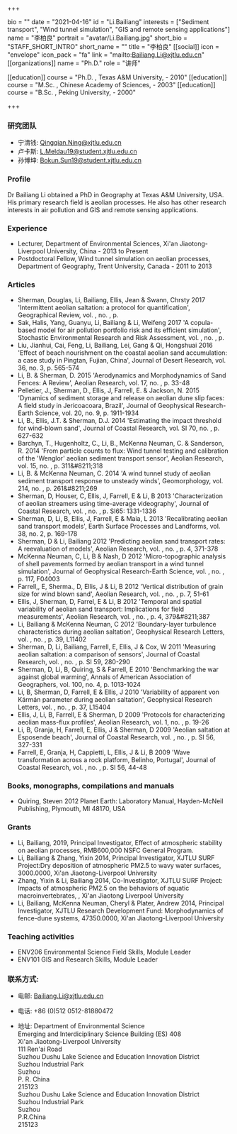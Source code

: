 +++

bio = ""
date = "2021-04-16"
id = "Li.Bailiang"
interests = ["Sediment transport", "Wind tunnel simulation", "GIS and remote sensing applications"]
name = "李柏良"
portrait = "avatar/Li.Bailiang.jpg"
short_bio = "STAFF_SHORT_INTRO"
short_name = ""
title = "李柏良"
[[social]]
    icon = "envelope"
    icon_pack = "fa"
    link = "mailto:Bailiang.Li@xjtlu.edu.cn"
[[organizations]]
    name = "Ph.D."
    role = "讲师"

[[education]]
    course = "Ph.D. , Texas A&amp;M University,  - 2010"
[[education]]
    course = "M.Sc. , Chinese Academy of Sciences,  - 2003"
[[education]]
    course = "B.Sc. , Peking University,  - 2000"

+++



<!-- Research Team Begins -->


### 研究团队

- 宁清钱: Qingqian.Ning@xjtlu.edu.cn
- 卢卡斯: L.Meldau19@student.xjtlu.edu.cn
- 孙博坤: Bokun.Sun19@student.xjtlu.edu.cn


<!-- Research Team Ends -->


<!-- Teaching Begins -->


<!-- Teaching Ends -->




<!-- XJTLU Profile Begins -->

### Profile

Dr Bailiang Li obtained a PhD in Geography at Texas A&amp;M University, USA. His primary research field is aeolian processes. He also has other research interests in air pollution and GIS and remote sensing applications.

###  Experience

<ul> <li> Lecturer, Department of Environmental Sciences, Xi&apos;an Jiaotong-Liverpool University, China - 2013 to Present </li><li> Postdoctoral Fellow, Wind tunnel simulation on aeolian processes, Department of Geography, Trent University, Canada - 2011 to 2013 </li> </ul>

###  Articles

<ul> <li> Sherman, Douglas, Li, Bailiang, Ellis, Jean & Swann, Chrsty 2017 'Intermittent aeolian saltation: a protocol for quantification', Geographical Review, vol. , no. , p.  </li><li> Sak, Halis, Yang, Guanyu, Li, Bailiang & Li, Weifeng 2017 'A copula-based model for air pollution portfolio risk and its efficient simulation', Stochastic Environmental Research and Risk Assessment, vol. , no. , p.  </li><li> Liu, Jianhui, Cai, Feng, Li, Bailiang, Lei, Gang & Qi, Hongshuai 2016 'Effect of beach nourishment on the coastal aeolian sand accumulation: a case study in Pingtan, Fujian, China', Journal of Desert Research, vol. 36, no. 3, p. 565-574 </li><li> Li, B. & Sherman, D. 2015 'Aerodynamics and Morphodynamics of Sand Fences: A Review', Aeolian Research, vol. 17, no. , p. 33-48 </li><li> Pelletier, J., Sherman, D., Ellis, J, Farrell, E. & Jackson, N. 2015 'Dynamics of sediment storage and release on aeolian dune slip faces: A field study in Jericoacoara, Brazil', Journal of Geophysical Research-Earth Science, vol. 20, no. 9, p. 1911-1934 </li><li> Li, B., Ellis, J.T. & Sherman, D.J. 2014 'Estimating the impact threshold for wind-blown sand', Journal of Coastal Research, vol. SI 70, no. , p. 627-632 </li><li> Barchyn, T., Hugenholtz, C., Li, B., McKenna Neuman, C. & Sanderson, R. 2014 'From particle counts to flux: Wind tunnel testing and calibration of the &apos;Wenglor&apos; aeolian sediment transport sensor', Aeolian Research, vol. 15, no. , p. 311&amp;#8211;318 </li><li> Li, B. & McKenna Neuman, C. 2014 'A wind tunnel study of aeolian sediment transport response to unsteady winds', Geomorphology, vol. 214, no. , p. 261&amp;#8211;269 </li><li> Sherman, D, Houser, C, Ellis, J, Farrell, E & Li, B 2013 'Characterization of aeolian streamers using time-average videography', Journal of Coastal Research, vol. , no. , p. SI65: 1331-1336 </li><li> Sherman, D, Li, B, Ellis, J, Farrell, E & Maia, L 2013 'Recalibrating aeolian sand transport models', Earth Surface Processes and Landforms, vol. 38, no. 2, p. 169-178 </li><li> Sherman, D & Li, Bailiang 2012 'Predicting aeolian sand transport rates: A reevaluation of models', Aeolian Research, vol. , no. , p. 4, 371-378 </li><li> McKenna Neuman, C, Li, B & Nash, D 2012 'Micro-topographic analysis of shell pavements formed by aeolian transport in a wind tunnel simulation', Journal of Geophysical Research-Earth Science, vol. , no. , p. 117, F04003 </li><li> Farrell,, E, Sherma., D, Ellis, J & Li, B 2012 'Vertical distribution of grain size for wind blown sand', Aeolian Research, vol. , no. , p. 7, 51-61 </li><li> Ellis, J, Sherman, D, Farrel, E & Li, B 2012 'Temporal and spatial variability of aeolian sand transport: Implications for field measurements', Aeolian Research, vol. , no. , p. 4, 379&amp;#8211;387 </li><li> Li, Bailiang & McKenna Neuman, C 2012 'Boundary-layer turbulence characteristics during aeolian saltation', Geophysical Research Letters, vol. , no. , p. 39, L11402 </li><li> Sherman, D, Li, Bailiang, Farrell, E, Ellis, J & Cox, W 2011 'Measuring aeolian saltation: a comparison of sensors', Journal of Coastal Research, vol. , no. , p. SI 59, 280-290 </li><li> Sherman, D, Li, B, Quiring, S & Farrell, E 2010 'Benchmarking the war against global warming', Annals of American Association of Geographers, vol. 100, no. 4, p. 1013-1024 </li><li> Li, B, Sherman, D, Farrell, E & Ellis, J 2010 'Variability of apparent von K&#xe1;rm&#xe1;n parameter during aeolian saltation', Geophysical Research Letters, vol. , no. , p. 37, L15404 </li><li> Ellis, J, Li, B, Farrell, E & Sherman, D 2009 'Protocols for characterizing aeolian mass-flux profiles', Aeolian Research, vol. 1, no. , p. 19-26 </li><li> Li, B, Granja, H, Farrell, E, Ellis, J & Sherman, D 2009 'Aeolian saltation at Esposende beach', Journal of Coastal Research, vol. , no. , p. SI 56, 327-331 </li><li> Farrell, E, Granja, H, Cappietti, L, Ellis, J & Li, B 2009 'Wave transformation across a rock platform, Belinho, Portugal', Journal of Coastal Research, vol. , no. , p. SI 56, 44-48 </li> </ul>

###  Books, monographs, compilations and manuals

<ul> <li> Quiring, Steven 2012 Planet Earth: Laboratory Manual, Hayden-McNeil Publishing, Plymouth, MI 48170, USA </li> </ul>

###  Grants

<ul> <li> Li, Bailiang, 2019, Principal Investigator, Effect of atmospheric stability on aeolian processes, RMB600,000 NSFC General Program. </li><li> Li, Bailiang & Zhang, Yixin 2014, Principal Investigator, XJTLU SURF Project:Dry deposition of atmospheric PM2.5 to wavy water surfaces, 3000.0000, Xi&apos;an Jiaotong-Liverpool University </li><li> Zhang, Yixin & Li, Bailiang 2014, Co-Investigator, XJTLU SURF Project: Impacts of atmospheric PM2.5 on the behaviors of aquatic macroinvertebrates, , Xi&apos;an Jiaotong Liverpool University </li><li> Li, Bailiang, McKenna Neuman, Cheryl & Plater, Andrew 2014, Principal Investigator, XJTLU Research Development Fund: Morphodynamics of fence-dune systems, 47350.0000, Xi&apos;an Jiaotong-Liverpool University </li> </ul>

###  Teaching activities

<ul> <li> ENV206 Environmental Science Field Skills, Module Leader </li><li> ENV101 GIS and Research Skills, Module Leader </li> </ul>


### 联系方式:

 - 电邮: Bailiang.Li@xjtlu.edu.cn

 - 电话: +86 (0)512 0512-81880472

 - 地址: Department of Environmental Science<br> Emerging and Interdiciplinary Science Building (ES) 408<br> Xi'an Jiaotong-Liverpool University<br> 111 Ren'ai Road<br> Suzhou Dushu Lake Science and Education Innovation District<br> Suzhou Industrial Park<br> Suzhou<br> P. R. China<br> 215123<br> Suzhou Dushu Lake Science and Education Innovation District <br> Suzhou Industrial Park <br> Suzhou <br> P.R.China<br> 215123<br><br>


<!-- XJTLU Profile Ends -->

